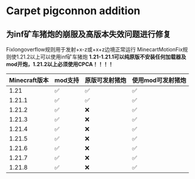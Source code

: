 # Carpet pigconnon addition
## 为inf矿车猪炮的崩服及高版本失效问题进行修复

Fixlongoverflow规则用于发射+x-z或+x+z边境正常运行
MinecartMotionFix规则使1.21.2以上可以使用inf矿车猪炮
**1.21-1.21.1可以纯原版不安装任何加载器及mod开炮，1.21.2以上必须使用CPCA！！！！**

| Minecraft版本 | mod支持 | 原版可发射猪炮 | 使用mod可发射猪炮 |
|------|------|------|------|
| 1.21 | ✅ | ✅ | ✅ |
| 1.21.1 | ✅ | ✅ | ✅ |
| 1.21.2 | ✅ | ❌ | ✅ |
| 1.21.3 | ✅ | ❌ | ✅ |
| 1.21.4 | ✅ | ❌ | ✅ |
| 1.21.5 | ✅ | ❌ | ✅ |
| 1.21.6 | ✅ | ❌ | ✅ |
| 1.21.7 | ✅ | ❌ | ✅ |
| 1.21.8 | ✅ | ❌ | ✅ |
